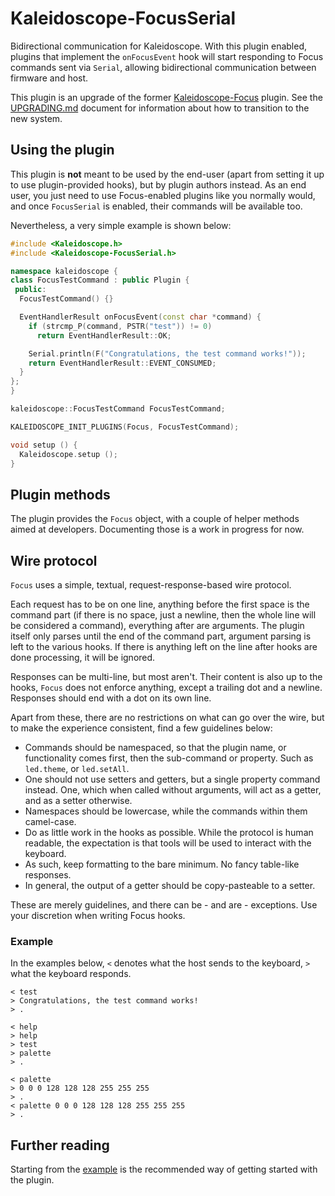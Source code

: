 # Kaleidoscope-FocusSerial

Bidirectional communication for Kaleidoscope. With this plugin enabled, plugins that implement the `onFocusEvent` hook will start responding to Focus commands sent via `Serial`, allowing bidirectional communication between firmware and host.

This plugin is an upgrade of the former [Kaleidoscope-Focus][kaleidoscope:focus] plugin. See the [UPGRADING.md][upgrading] document for information about how to transition to the new system.

 [kaleidoscope:focus]: Focus.md
 [upgrading]: ../../UPGRADING.md#bidirectional-communication-for-plugins

## Using the plugin

This plugin is **not** meant to be used by the end-user (apart from setting it up to use plugin-provided hooks), but by plugin authors instead. As an end user, you just need to use Focus-enabled plugins like you normally would, and once `FocusSerial` is enabled, their commands will be available too.

Nevertheless, a very simple example is shown below:

```c++
#include <Kaleidoscope.h>
#include <Kaleidoscope-FocusSerial.h>

namespace kaleidoscope {
class FocusTestCommand : public Plugin {
 public:
  FocusTestCommand() {}

  EventHandlerResult onFocusEvent(const char *command) {
    if (strcmp_P(command, PSTR("test")) != 0)
      return EventHandlerResult::OK;

    Serial.println(F("Congratulations, the test command works!"));
    return EventHandlerResult::EVENT_CONSUMED;
  }
};
}

kaleidoscope::FocusTestCommand FocusTestCommand;

KALEIDOSCOPE_INIT_PLUGINS(Focus, FocusTestCommand);

void setup () {
  Kaleidoscope.setup ();
}
```

## Plugin methods

The plugin provides the `Focus` object, with a couple of helper methods aimed at developers. Documenting those is a work in progress for now.

## Wire protocol

`Focus` uses a simple, textual, request-response-based wire protocol.

Each request has to be on one line, anything before the first space is the command part (if there is no space, just a newline, then the whole line will be considered a command), everything after are arguments. The plugin itself only parses until the end of the command part, argument parsing is left to the various hooks. If there is anything left on the line after hooks are done processing, it will be ignored.

Responses can be multi-line, but most aren't. Their content is also up to the hooks, `Focus` does not enforce anything, except a trailing dot and a newline. Responses should end with a dot on its own line.

Apart from these, there are no restrictions on what can go over the wire, but to make the experience consistent, find a few guidelines below:

* Commands should be namespaced, so that the plugin name, or functionality comes first, then the sub-command or property. Such as `led.theme`, or `led.setAll`.
* One should not use setters and getters, but a single property command instead. One, which when called without arguments, will act as a getter, and as a setter otherwise.
* Namespaces should be lowercase, while the commands within them camel-case.
* Do as little work in the hooks as possible. While the protocol is human readable, the expectation is that tools will be used to interact with the keyboard.
* As such, keep formatting to the bare minimum. No fancy table-like responses.
* In general, the output of a getter should be copy-pasteable to a setter.

These are merely guidelines, and there can be - and are - exceptions. Use your discretion when writing Focus hooks.

### Example

In the examples below, `<` denotes what the host sends to the keyboard, `>` what
the keyboard responds.

```
< test
> Congratulations, the test command works!
> .
```

```
< help
> help
> test
> palette
> .
```

```
< palette
> 0 0 0 128 128 128 255 255 255
> .
< palette 0 0 0 128 128 128 255 255 255
> .
```

## Further reading

Starting from the [example][plugin:example] is the recommended way of getting started with the plugin.

  [plugin:example]: ../../examples/FocusSerial/FocusSerial.ino

